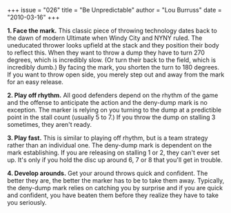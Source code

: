 +++
issue = "026"
title = "Be Unpredictable"
author = "Lou Burruss"
date = "2010-03-16"
+++

**1\. Face the mark.** This classic piece of throwing technology dates back to
the dawn of modern Ultimate when Windy City and NYNY ruled. The uneducated
thrower looks upfield at the stack and they position their body to reflect
this. When they want to throw a dump they have to turn 270 degrees, which is
incredibly slow. (Or turn their back to the field, which is incredibly dumb.)
By facing the mark, you shorten the turn to 180 degrees. If you want to throw
open side, you merely step out and away from the mark for an easy release.  
  
**2\. Play off rhythm.** All good defenders depend on the rhythm of the game
and the offense to anticipate the action and the deny-dump mark is no
exception. The marker is relying on you turning to the dump at a predictible
point in the stall count (usually 5 to 7.) If you throw the dump on stalling 3
sometimes, they aren't ready.  
  
**3\. Play fast.** This is similar to playing off rhythm, but is a team
strategy rather than an individual one. The deny-dump mark is dependent on the
mark establishing. If you are releasing on stalling 1 or 2, they can't ever
set up. It's only if you hold the disc up around 6, 7 or 8 that you'll get in
trouble.  
  
**4\. Develop arounds.** Get your around throws quick and confident. The
better they are, the better the marker has to be to take them away. Typically,
the deny-dump mark relies on catching you by surprise and if you are quick and
confident, you have beaten them before they realize they have to take you
seriously.
